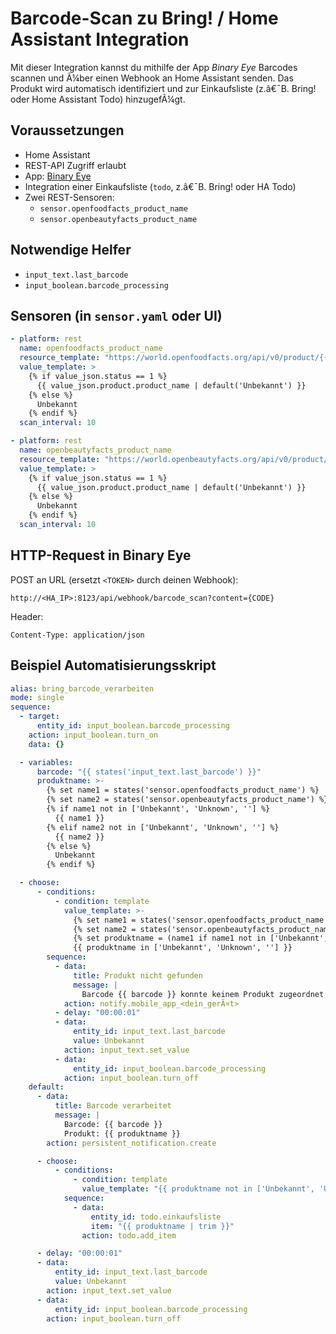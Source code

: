 # Barcode-Scan zu Bring! / Home Assistant Integration

Mit dieser Integration kannst du mithilfe der App *Binary Eye* Barcodes scannen und Ã¼ber einen Webhook an Home Assistant senden. Das Produkt wird automatisch identifiziert und zur Einkaufsliste (z.â€¯B. Bring! oder Home Assistant Todo) hinzugefÃ¼gt.

## Voraussetzungen

- Home Assistant
- REST-API Zugriff erlaubt
- App: [Binary Eye](https://play.google.com/store/apps/details?id=de.markusfisch.android.binaryeye)
- Integration einer Einkaufsliste (`todo`, z.â€¯B. Bring! oder HA Todo)
- Zwei REST-Sensoren:
  - `sensor.openfoodfacts_product_name`
  - `sensor.openbeautyfacts_product_name`

## Notwendige Helfer

- `input_text.last_barcode`  
- `input_boolean.barcode_processing`

## Sensoren (in `sensor.yaml` oder UI)

```yaml
- platform: rest
  name: openfoodfacts_product_name
  resource_template: "https://world.openfoodfacts.org/api/v0/product/{{ states('input_text.last_barcode') }}.json"
  value_template: >
    {% if value_json.status == 1 %}
      {{ value_json.product.product_name | default('Unbekannt') }}
    {% else %}
      Unbekannt
    {% endif %}
  scan_interval: 10

- platform: rest
  name: openbeautyfacts_product_name
  resource_template: "https://world.openbeautyfacts.org/api/v0/product/{{ states('input_text.last_barcode') }}.json"
  value_template: >
    {% if value_json.status == 1 %}
      {{ value_json.product.product_name | default('Unbekannt') }}
    {% else %}
      Unbekannt
    {% endif %}
  scan_interval: 10
```

## HTTP-Request in Binary Eye

POST an URL (ersetzt `<TOKEN>` durch deinen Webhook):

```
http://<HA_IP>:8123/api/webhook/barcode_scan?content={CODE}
```

Header:
```
Content-Type: application/json
```

## Beispiel Automatisierungsskript

```yaml
alias: bring_barcode_verarbeiten
mode: single
sequence:
  - target:
      entity_id: input_boolean.barcode_processing
    action: input_boolean.turn_on
    data: {}

  - variables:
      barcode: "{{ states('input_text.last_barcode') }}"
      produktname: >-
        {% set name1 = states('sensor.openfoodfacts_product_name') %}
        {% set name2 = states('sensor.openbeautyfacts_product_name') %}
        {% if name1 not in ['Unbekannt', 'Unknown', ''] %}
          {{ name1 }}
        {% elif name2 not in ['Unbekannt', 'Unknown', ''] %}
          {{ name2 }}
        {% else %}
          Unbekannt
        {% endif %}

  - choose:
      - conditions:
          - condition: template
            value_template: >-
              {% set name1 = states('sensor.openfoodfacts_product_name') %}
              {% set name2 = states('sensor.openbeautyfacts_product_name') %}
              {% set produktname = (name1 if name1 not in ['Unbekannt', 'Unknown', ''] else (name2 if name2 not in ['Unbekannt', 'Unknown', ''] else 'Unbekannt')) %}
              {{ produktname in ['Unbekannt', 'Unknown', ''] }}
        sequence:
          - data:
              title: Produkt nicht gefunden
              message: |
                Barcode {{ barcode }} konnte keinem Produkt zugeordnet werden.
            action: notify.mobile_app_<dein_gerÃ¤t>
          - delay: "00:00:01"
          - data:
              entity_id: input_text.last_barcode
              value: Unbekannt
            action: input_text.set_value
          - data:
              entity_id: input_boolean.barcode_processing
            action: input_boolean.turn_off
    default:
      - data:
          title: Barcode verarbeitet
          message: |
            Barcode: {{ barcode }}
            Produkt: {{ produktname }}
        action: persistent_notification.create

      - choose:
          - conditions:
              - condition: template
                value_template: "{{ produktname not in ['Unbekannt', 'Unknown', ''] }}"
            sequence:
              - data:
                  entity_id: todo.einkaufsliste
                  item: "{{ produktname | trim }}"
                action: todo.add_item

      - delay: "00:00:01"
      - data:
          entity_id: input_text.last_barcode
          value: Unbekannt
        action: input_text.set_value
      - data:
          entity_id: input_boolean.barcode_processing
        action: input_boolean.turn_off
```
